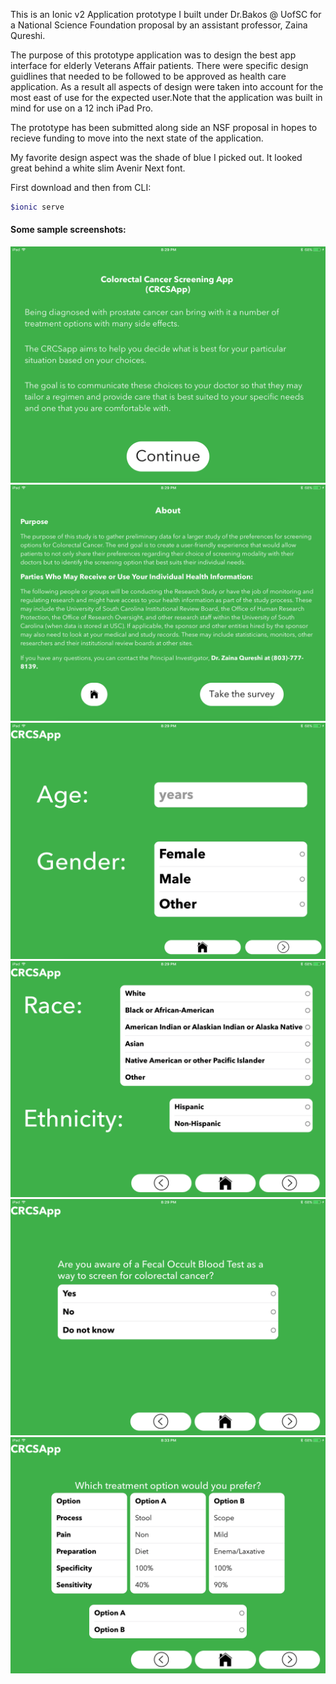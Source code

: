 This is an Ionic v2 Application prototype I built under Dr.Bakos @ UofSC for a National Science Foundation proposal by an assistant professor, Zaina Qureshi. 

The purpose of this prototype application was to design the best app interface for elderly Veterans Affair patients. There were specific design guidlines that needed to be followed to be approved as health care application. As a result all aspects of design were taken into account for the most east of use for the expected user.Note that the application was built in mind for use on a 12 inch iPad Pro.

The prototype has been submitted along side an NSF proposal in hopes to recieve funding to move into the next state of the application. 


My favorite design aspect was the shade of blue I picked out. It looked great behind a white slim Avenir Next font.

First download and then from CLI: 

```bash
$ionic serve
```

#### Some sample screenshots:
![homescreen](app2-Screenshots/IMG_0001.PNG)
![disclaimer](app2-Screenshots/IMG_0002.PNG)
![age](app2-Screenshots/IMG_0003.PNG)
![income](app2-Screenshots/IMG_0004.PNG)
![aware](app2-Screenshots/IMG_0008.PNG)
![options](app2-Screenshots/IMG_0014.PNG)
